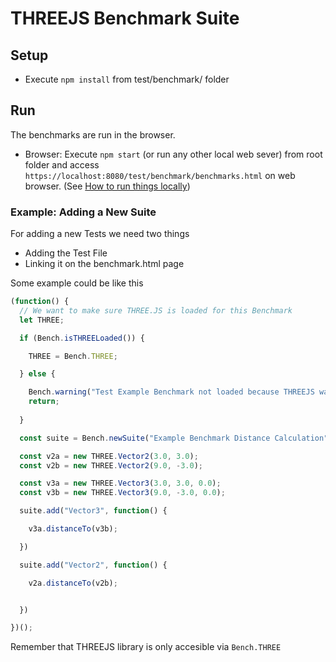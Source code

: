 # THREEJS Benchmark Suite

## Setup

- Execute `npm install` from test/benchmark/ folder

## Run

The benchmarks are run in the browser.

- Browser: Execute `npm start` (or run any other local web sever) from root folder and access `https://localhost:8080/test/benchmark/benchmarks.html` on web browser. (See [How to run things locally](https://threejs.org/docs/#manual/introduction/How-to-run-things-locally))

### Example: Adding a New Suite

For adding a new Tests we need two things
 - Adding the Test File
 - Linking it on the benchmark.html page

Some example could be like this
```javascript
(function() {
  // We want to make sure THREE.JS is loaded for this Benchmark
  let THREE;

  if (Bench.isTHREELoaded()) {

    THREE = Bench.THREE;

  } else {

    Bench.warning("Test Example Benchmark not loaded because THREEJS was not loaded");
    return;
    
  }

  const suite = Bench.newSuite("Example Benchmark Distance Calculation");

  const v2a = new THREE.Vector2(3.0, 3.0);
  const v2b = new THREE.Vector2(9.0, -3.0);

  const v3a = new THREE.Vector3(3.0, 3.0, 0.0);
  const v3b = new THREE.Vector3(9.0, -3.0, 0.0);

  suite.add("Vector3", function() {

    v3a.distanceTo(v3b);

  })

  suite.add("Vector2", function() {

    v2a.distanceTo(v2b);


  })

})();
```

Remember that THREEJS library is only accesible via `Bench.THREE`
